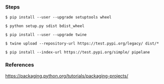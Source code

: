 <!-- COMPILE.md -->

### Steps

```
$ pip install --user --upgrade setuptools wheel
```

```
$ python setup.py sdist bdist_wheel
```

```
$ pip install --user --upgrade twine
```

```
$ twine upload --repository-url https://test.pypi.org/legacy/ dist/*
```

```
$ pip install --index-url https://test.pypi.org/simple/ pipelane
```

### References
https://packaging.python.org/tutorials/packaging-projects/